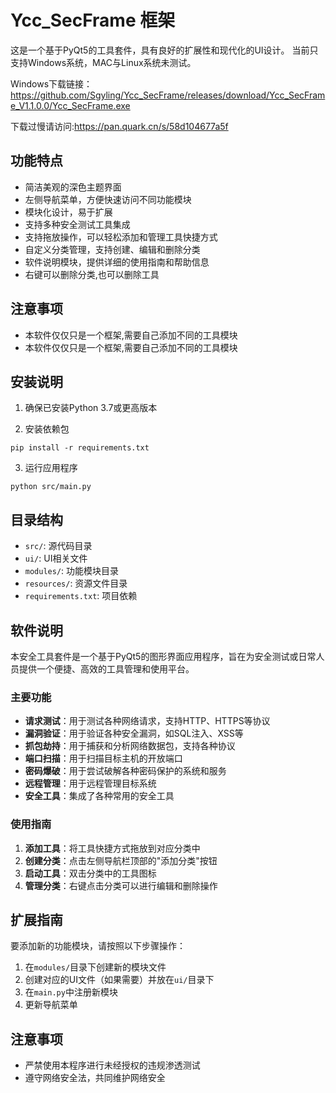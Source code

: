 # Ycc_SecFrame 框架
这是一个基于PyQt5的工具套件，具有良好的扩展性和现代化的UI设计。
当前只支持Windows系统，MAC与Linux系统未测试。

Windows下载链接：https://github.com/Sgyling/Ycc_SecFrame/releases/download/Ycc_SecFrame_V1.1.0.0/Ycc_SecFrame.exe

下载过慢请访问:https://pan.quark.cn/s/58d104677a5f

## 功能特点
- 简洁美观的深色主题界面
- 左侧导航菜单，方便快速访问不同功能模块
- 模块化设计，易于扩展
- 支持多种安全测试工具集成
- 支持拖放操作，可以轻松添加和管理工具快捷方式
- 自定义分类管理，支持创建、编辑和删除分类
- 软件说明模块，提供详细的使用指南和帮助信息
- 右键可以删除分类,也可以删除工具

## 注意事项
 - 本软件仅仅只是一个框架,需要自己添加不同的工具模块
 - 本软件仅仅只是一个框架,需要自己添加不同的工具模块


## 安装说明

1. 确保已安装Python 3.7或更高版本

2. 安装依赖包
```
pip install -r requirements.txt
```

3. 运行应用程序
```
python src/main.py
```

## 目录结构
- `src/`: 源代码目录
- `ui/`: UI相关文件
- `modules/`: 功能模块目录
- `resources/`: 资源文件目录
- `requirements.txt`: 项目依赖

## 软件说明

本安全工具套件是一个基于PyQt5的图形界面应用程序，旨在为安全测试或日常人员提供一个便捷、高效的工具管理和使用平台。

### 主要功能
- **请求测试**：用于测试各种网络请求，支持HTTP、HTTPS等协议
- **漏洞验证**：用于验证各种安全漏洞，如SQL注入、XSS等
- **抓包劫持**：用于捕获和分析网络数据包，支持各种协议
- **端口扫描**：用于扫描目标主机的开放端口
- **密码爆破**：用于尝试破解各种密码保护的系统和服务
- **远程管理**：用于远程管理目标系统
- **安全工具**：集成了各种常用的安全工具

### 使用指南
1. **添加工具**：将工具快捷方式拖放到对应分类中
2. **创建分类**：点击左侧导航栏顶部的"添加分类"按钮
3. **启动工具**：双击分类中的工具图标
4. **管理分类**：右键点击分类可以进行编辑和删除操作

## 扩展指南

要添加新的功能模块，请按照以下步骤操作：

1. 在`modules/`目录下创建新的模块文件
2. 创建对应的UI文件（如果需要）并放在`ui/`目录下
3. 在`main.py`中注册新模块
4. 更新导航菜单

## 注意事项
- 严禁使用本程序进行未经授权的违规渗透测试
- 遵守网络安全法，共同维护网络安全